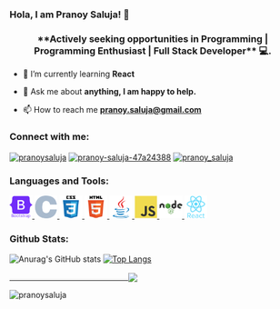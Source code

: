 ### Hola, I am Pranoy Saluja! 👋

<h3 align="center">**Actively seeking opportunities in Programming | Programming Enthusiast | Full Stack Developer**
💻.</h3>



- 🌱 I’m currently learning **React**

- 💬 Ask me about **anything, I am happy to help.**

- 📫 How to reach me **pranoy.saluja@gmail.com**

<h3 align="left">Connect with me:</h3>
<p align="left">
<a href="https://github.com/pranoysaluja" target="blank"><img align="center" src="https://cdn.jsdelivr.net/npm/simple-icons@3.0.1/icons/github.svg" alt="pranoysaluja" height="30" width="40" /></a>
<a href="https://www.linkedin.com/in/pranoy-saluja-47a24388/" target="blank"><img align="center" src="https://cdn.jsdelivr.net/npm/simple-icons@3.0.1/icons/linkedin.svg" alt="pranoy-saluja-47a24388" height="30" width="40" /></a>
<a href="https://www.hackerrank.com/pranoy_saluja" target="blank"><img align="center" src="https://cdn.jsdelivr.net/npm/simple-icons@3.0.1/icons/hackerrank.svg" alt="pranoy_saluja" height="30" width="40" /></a>
</p>

<h3 align="left">Languages and Tools:</h3>
<p align="left"> <a href="https://getbootstrap.com" target="_blank"> <img src="https://raw.githubusercontent.com/devicons/devicon/master/icons/bootstrap/bootstrap-plain-wordmark.svg" alt="bootstrap" width="40" height="40"/> </a> <a href="https://www.cprogramming.com/" target="_blank"> <img src="https://raw.githubusercontent.com/devicons/devicon/master/icons/c/c-original.svg" alt="c" width="40" height="40"/> </a> <a href="https://www.w3schools.com/css/" target="_blank"> <img src="https://raw.githubusercontent.com/devicons/devicon/master/icons/css3/css3-original-wordmark.svg" alt="css3" width="40" height="40"/> </a> <a href="https://www.w3.org/html/" target="_blank"> <img src="https://raw.githubusercontent.com/devicons/devicon/master/icons/html5/html5-original-wordmark.svg" alt="html5" width="40" height="40"/> </a> <a href="https://www.java.com" target="_blank"> <img src="https://raw.githubusercontent.com/devicons/devicon/master/icons/java/java-original.svg" alt="java" width="40" height="40"/> </a> <a href="https://developer.mozilla.org/en-US/docs/Web/JavaScript" target="_blank"> <img src="https://raw.githubusercontent.com/devicons/devicon/master/icons/javascript/javascript-original.svg" alt="javascript" width="40" height="40"/> </a> <a href="https://nodejs.org" target="_blank"> <img src="https://raw.githubusercontent.com/devicons/devicon/master/icons/nodejs/nodejs-original-wordmark.svg" alt="nodejs" width="40" height="40"/> </a> <a href="https://reactjs.org/" target="_blank"> <img src="https://raw.githubusercontent.com/devicons/devicon/master/icons/react/react-original-wordmark.svg" alt="react" width="40" height="40"/> </a> </p>

<h3 align="left">Github Stats:</h3>

![Anurag's GitHub stats](https://github-readme-stats.vercel.app/api?username=pranoysaluja&show_icons=true&theme=radical)       [![Top Langs](https://github-readme-stats.vercel.app/api/top-langs/?username=pranoysaluja&theme=radical)](https://github.com/anuraghazra/github-readme-stats)

<a href="https://github.com/DenverCoder1/github-readme-streak-stats"> &nbsp;&nbsp;&nbsp;&nbsp;&nbsp;&nbsp;&nbsp;&nbsp;&nbsp;&nbsp;&nbsp;&nbsp;&nbsp;&nbsp;&nbsp;&nbsp;&nbsp;&nbsp;&nbsp;&nbsp;&nbsp;&nbsp;&nbsp;&nbsp;&nbsp;&nbsp;&nbsp;&nbsp;&nbsp;&nbsp;&nbsp;&nbsp;&nbsp;&nbsp;&nbsp;&nbsp;&nbsp;&nbsp;&nbsp;&nbsp;&nbsp;&nbsp;&nbsp;&nbsp;&nbsp;&nbsp;&nbsp;&nbsp;&nbsp;&nbsp;&nbsp;&nbsp;
  <img align="center" src="https://github-readme-streak-stats.herokuapp.com/?user=pranoysaluja&hide_border=true" />
</a>

<p align="left"> <img src="https://komarev.com/ghpvc/?username=pranoysaluja&label=Profile%20views&color=0e75b6&style=flat" alt="pranoysaluja" /> </p>


<!--
**pranoysaluja/pranoysaluja** is a ✨ _special_ ✨ repository because its `README.md` (this file) appears on your GitHub profile.

Here are some ideas to get you started:

- 🔭 I’m currently working on ...
- 🌱 I’m currently learning ...
- 👯 I’m looking to collaborate on ...
- 🤔 I’m looking for help with ...
- 💬 Ask me about ...
- 📫 How to reach me: ...
- 😄 Pronouns: ...
- ⚡ Fun fact: ...
-->
